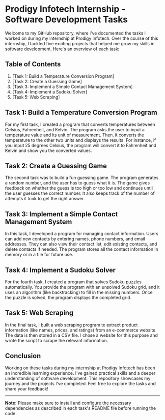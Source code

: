 # Prodigy Infotech Internship - Software Development Tasks

Welcome to my GitHub repository, where I've documented the tasks I worked on during my internship at Prodigy Infotech. Over the course of this internship, I tackled five exciting projects that helped me grow my skills in software development. Here's an overview of each task:

## Table of Contents

1. [Task 1: Build a Temperature Conversion Program]
2. [Task 2: Create a Guessing Game]
3. [Task 3: Implement a Simple Contact Management System]
4. [Task 4: Implement a Sudoku Solver]
5. [Task 5: Web Scraping]
## Task 1: Build a Temperature Conversion Program

For my first task, I created a program that converts temperatures between Celsius, Fahrenheit, and Kelvin. The program asks the user to input a temperature value and its unit of measurement. Then, it converts the temperature to the other two units and displays the results. For instance, if you input 25 degrees Celsius, the program will convert it to Fahrenheit and Kelvin and show you the converted values.

## Task 2: Create a Guessing Game

The second task was to build a fun guessing game. The program generates a random number, and the user has to guess what it is. The game gives feedback on whether the guess is too high or too low and continues until the user guesses the correct number. It also keeps track of the number of attempts it took to get the right answer.

## Task 3: Implement a Simple Contact Management System

In this task, I developed a program for managing contact information. Users can add new contacts by entering names, phone numbers, and email addresses. They can also view their contact list, edit existing contacts, and delete contacts if needed. The program stores all the contact information in memory or in a file for future use.

## Task 4: Implement a Sudoku Solver

For the fourth task, I created a program that solves Sudoku puzzles automatically. You provide the program with an unsolved Sudoku grid, and it uses an algorithm (like backtracking) to fill in the missing numbers. Once the puzzle is solved, the program displays the completed grid.

## Task 5: Web Scraping

In the final task, I built a web scraping program to extract product information (like names, prices, and ratings) from an e-commerce website. The data is then stored in a CSV file. I chose a website for this purpose and wrote the script to scrape the relevant information.

## Conclusion

Working on these tasks during my internship at Prodigy Infotech has been an incredible learning experience. I've gained practical skills and a deeper understanding of software development. This repository showcases my journey and the projects I've completed. Feel free to explore the tasks and share your feedback!

---

**Note:** Please make sure to install and configure the necessary dependencies as described in each task's README file before running the code.
